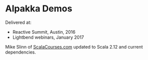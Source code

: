 Alpakka Demos
=============
Delivered at:
  - Reactive Summit, Austin, 2016
  - Lightbend webinars, January 2017

Mike Slinn of [ScalaCourses.com](https://www.ScalaCourses.com) updated to Scala 2.12 and current dependencies.
